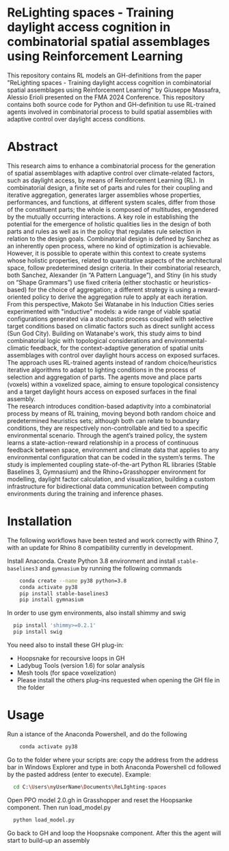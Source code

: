 # ReLighting spaces - Training daylight access cognition in combinatorial spatial assemblages using Reinforcement Learning  
This repository contains RL models an GH-definitions from the paper "ReLighting spaces - Training daylight access cognition in combinatorial spatial assemblages using Reinforcement Learning" by Giuseppe Massafra, Alessio Erioli presented on the FMA 2024 Conference. This repository contains both source code for Python and GH-definition tu use RL-trained agents involved in combinatorial process to build spatial assemblies with adaptive control over daylight access conditions.

# Abstract
This research aims to enhance a combinatorial process for the generation of spatial assemblages with adaptive control over climate-related factors, such as daylight access, by means of Reinforcement Learning (RL). 
In combinatorial design, a finite set of parts and rules for their coupling and iterative aggregation, generates larger assemblies whose properties, performances, and functions, at different system scales, differ  from those of the constituent parts; the whole is composed of multitudes, engendered by the mutually occurring interactions. A key role in establishing the potential for the emergence of holistic qualities lies in the design of both parts and rules as well as in the policy that regulates rule selection in relation to the design goals.
Combinatorial design is defined by Sanchez as an inherently open process, where no kind of optimization is achievable. However, it is possible to operate within this context to create systems whose holistic properties, related to quantitative aspects of the architectural space, follow predetermined design criteria. In their combinatorial research, both Sanchez, Alexander (in “A Pattern Language”), and Stiny (in his study on “Shape Grammars”) use fixed criteria (either stochastic or heuristics-based) for the choice of aggregation; a different strategy is using a reward-oriented policy to derive the aggregation rule to apply at each iteration.   
From this perspective, Makoto Sei Watanabe in his Induction Cities series experimented with "inductive" models: a wide range of viable spatial configurations generated via a stochastic process coupled with selective target conditions based on climatic factors such as direct sunlight access (Sun God City).
Building on Watanabe's work, this study aims to bind combinatorial logic with topological considerations and environmental-climatic feedback, for the context-adaptive generation of spatial units assemblages with control over daylight hours access on exposed surfaces. The approach uses RL-trained agents instead of random choice/heuristics iterative algorithms to adapt to lighting conditions in the process of selection and aggregation of parts. The agents move and place parts (voxels) within a voxelized space, aiming to ensure topological consistency and a target daylight hours access on exposed surfaces in the final assembly.  
The research introduces condition-based adaptivity into a combinatorial process by means of RL training, moving beyond both random choice and predetermined heuristics sets; although both can relate to boundary conditions, they are respectively non-controllable and tied to a specific environmental scenario. Through the agent’s trained policy, the system learns a state-action-reward relationship in a process of continuous feedback between space, environment and climate data that applies to any environmental configuration that can be coded in the system’s terms.
The study is implemented coupling state-of-the-art Python RL libraries (Stable Baselines 3, Gymnasium) and the Rhino+Grasshopper environment for modelling, daylight factor calculation, and visualization, building a custom infrastructure for bidirectional data communication between computing environments during the training and inference phases.

# Installation
The following workflows have been tested and work correctly with Rhino 7, with an update for Rhino 8 compatibility currently in development.

Install Anaconda.
Create Python 3.8 environment and install `stable-baselines3` and `gymnasium` by running the following commands
```bash
    conda create --name py38 python=3.8
    conda activate py38
    pip install stable-baselines3
    pip install gymnasium
````
In order to use gym environments, also install shimmy and swig
```bash
  pip install 'shimmy>=0.2.1'
  pip install swig
````
You need also to install these GH plug-in:
- Hoopsnake for recoursive loops in GH
- Ladybug Tools (version 1.6) for solar analysis
- Mesh tools (for space voxelization)
- Please install the others plug-ins requested when opening the GH file in the folder


# Usage
Run a istance of the Anaconda Powershell, and do the following
```bash
    conda activate py38
````
Go to the folder where your scripts are: copy the address from the address bar in Windows Explorer and type in both Anaconda Powershell cd followed by the pasted address (enter to execute). Example:
```bash
  cd C:\Users\myUserName\Documents\ReLIghting-spaces
````
Open PPO model 2.0.gh in Grasshopper and reset the Hoopsanke component. Then run load_model.py
```bash
  python load_model.py
````
Go back to GH and loop the Hoopsnake component.
After this the agent will start to build-up an assembly
